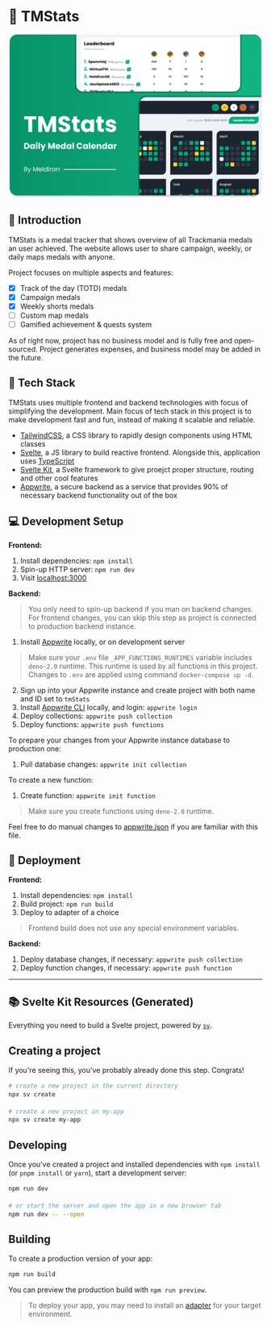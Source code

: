 # 🥇 TMStats

![Cover](https://raw.githubusercontent.com/Meldiron/tmstats/master/static/cover_tmstats.png)

## 👋 Introduction

TMStats is a medal tracker that shows overview of all Trackmania medals an user achieved. The website allows user to share campaign, weekly, or daily maps medals with anyone.

Project focuses on multiple aspects and features:

- [x] Track of the day (TOTD) medals
- [x] Campaign medals
- [x] Weekly shorts medals
- [ ] Custom map medals
- [ ] Gamified achievement & quests system

As of right now, project has no business model and is fully free and open-sourced. Project generates expenses, and business model may be added in the future.

## 🤖 Tech Stack

TMStats uses multiple frontend and backend technologies with focus of simplifying the development. Main focus of tech stack in this project is to make development fast and fun, instead of making it scalable and reliable.

- [TailwindCSS](https://tailwindcss.com/), a CSS library to rapidly design components using HTML classes
- [Svelte](https://svelte.dev/), a JS library to build reactive frontend. Alongside this, application uses [TypeScript](https://www.typescriptlang.org/)
- [Svelte Kit](https://kit.svelte.dev/), a Svelte framework to give proejct proper structure, routing and other cool features
- [Appwrite](https://appwrite.io/), a secure backend as a service that provides 90% of necessary backend functionality out of the box

## 💻 Development Setup

**Frontend:**

1. Install dependencies: `npm install`
2. Spin-up HTTP server: `npm run dev`
3. Visit [localhost:3000](http://localhost:3000/)

**Backend:**

> You only need to spin-up backend if you man on backend changes. For frontend changes, you can skip this step as project is connected to production backend instance.

1. Install [Appwrite](https://appwrite.io/docs/installation) locally, or on development server

> Make sure your `.env` file `_APP_FUNCTIONS_RUNTIMES` variable includes `deno-2.0` runtime. This runtime is used by all functions in this project. Changes to `.env` are applied using command `docker-compose up -d`.

2. Sign up into your Appwrite instance and create project with both name and ID set to `tmStats`
3. Install [Appwrite CLI](https://appwrite.io/docs/command-line) locally, and login: `appwrite login`
4. Deploy collections: `appwrite push collection`
5. Deploy functions: `appwrite push functions`

To prepare your changes from your Appwrite instance database to production one:

1. Pull database changes: `appwrite init collection`

To create a new function:

1. Create function: `appwrite init function`

> Make sure you create functions using `deno-2.0` runtime.

Feel free to do manual changes to [appwrite.json](appwrite.json) if you are familiar with this file.

## 🚀 Deployment

**Frontend:**

1. Install dependencies: `npm install`
2. Build project: `npm run build`
3. Deploy to adapter of a choice

> Frontend build does not use any special environment variables.

**Backend:**

1. Deploy database changes, if necessary: `appwrite push collection`
2. Deploy function changes, if necessary: `appwrite push function`

---

## 📚 Svelte Kit Resources (Generated)

Everything you need to build a Svelte project, powered by [`sv`](https://github.com/sveltejs/cli).

## Creating a project

If you're seeing this, you've probably already done this step. Congrats!

```bash
# create a new project in the current directory
npx sv create

# create a new project in my-app
npx sv create my-app
```

## Developing

Once you've created a project and installed dependencies with `npm install` (or `pnpm install` or `yarn`), start a development server:

```bash
npm run dev

# or start the server and open the app in a new browser tab
npm run dev -- --open
```

## Building

To create a production version of your app:

```bash
npm run build
```

You can preview the production build with `npm run preview`.

> To deploy your app, you may need to install an [adapter](https://svelte.dev/docs/kit/adapters) for your target environment.
